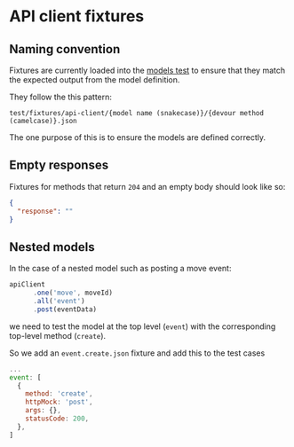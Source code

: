 # API client fixtures

## Naming convention

Fixtures are currently loaded into the [models test](/common/lib/api-client/models.test.js) to ensure that
they match the expected output from the model definition.

They follow the this pattern:

```
test/fixtures/api-client/{model name (snakecase)}/{devour method (camelcase)}.json
```

The one purpose of this is to ensure the models are defined correctly.

## Empty responses

Fixtures for methods that return `204` and an empty body should look like so:

```json
{
  "response": ""
}
```


## Nested models

In the case of a nested model such as posting a move event:

```js
apiClient
      .one('move', moveId)
      .all('event')
      .post(eventData)
```

we need to test the model at the top level (`event`) with the corresponding top-level method (`create`).

So we add an `event.create.json` fixture and add this to the test cases

```js
...
event: [
  {
    method: 'create',
    httpMock: 'post',
    args: {},
    statusCode: 200,
  },
]
```
